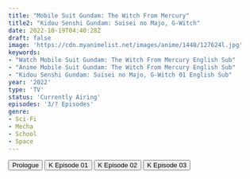 ```yaml
---
title: "Mobile Suit Gundam: The Witch From Mercury"
title2: "Kidou Senshi Gundam: Suisei no Majo, G-Witch"
date: 2022-10-19T04:40:28Z
draft: false
image: 'https://cdn.myanimelist.net/images/anime/1440/127624l.jpg'
keywords:
- "Watch Mobile Suit Gundam: The Witch From Mercury English Sub"
- "Anime Mobile Suit Gundam: The Witch From Mercury English Sub"
- "Kidou Senshi Gundam: Suisei no Majo, G-Witch 01 English Sub"
year: '2022'
type: 'TV'
status: 'Currently Airing'
episodes: '3/? Episodes'
genre:
- Sci-Fi
- Mecha
- School
- Space
---
```


<div class="d-g gg-5 gtc-r ai-c">
<button onclick="window.open('?kwf=GundamTheWitchFromMercury/Mobile Suit Gundam The Witch From Mercury - Prologue','_blank')">Prologue</button>
<button onclick="window.open('?kwf=GundamTheWitchFromMercury/Mobile Suit Gundam - The Witch From Mercury - 01v2','_blank')">K Episode 01</button>
<button onclick="window.open('?kwf=GundamTheWitchFromMercury/Mobile Suit Gundam - The Witch From Mercury - 02','_blank')">K Episode 02</button>
<button onclick="window.open('?kwf=GundamTheWitchFromMercury/Mobile Suit Gundam - The Witch From Mercury - 03','_blank')">K Episode 03</button>
</div>